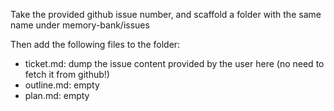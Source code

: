Take the provided github issue number, and scaffold a folder with the same name under memory-bank/issues

Then add the following files to the folder:

- ticket.md: dump the issue content provided by the user here (no need to fetch it from github!)
- outline.md: empty
- plan.md: empty